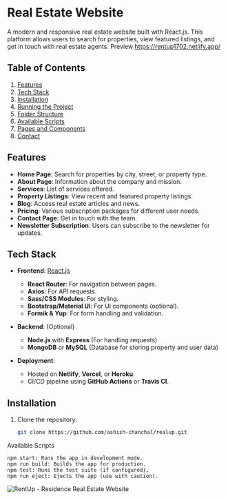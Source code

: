 # Real Estate Website

A modern and responsive real estate website built with React.js. This platform allows users to search for properties, view featured listings, and get in touch with real estate agents.
Preview https://rentup1702.netlify.app/ 
## Table of Contents
1. [Features](#features)
2. [Tech Stack](#tech-stack)
3. [Installation](#installation)
4. [Running the Project](#running-the-project)
5. [Folder Structure](#folder-structure)
6. [Available Scripts](#available-scripts)
7. [Pages and Components](#pages-and-components)
8. [Contact](#contact)

## Features

- **Home Page**: Search for properties by city, street, or property type.
- **About Page**: Information about the company and mission.
- **Services**: List of services offered.
- **Property Listings**: View recent and featured property listings.
- **Blog**: Access real estate articles and news.
- **Pricing**: Various subscription packages for different user needs.
- **Contact Page**: Get in touch with the team.
- **Newsletter Subscription**: Users can subscribe to the newsletter for updates.

## Tech Stack

- **Frontend**: [React.js](https://reactjs.org/)
  - **React Router**: For navigation between pages.
  - **Axios**: For API requests.
  - **Sass/CSS Modules**: For styling.
  - **Bootstrap/Material UI**: For UI components (optional).
  - **Formik & Yup**: For form handling and validation.
  
- **Backend**: (Optional)
  - **Node.js** with **Express** (For handling requests)
  - **MongoDB** or **MySQL** (Database for storing property and user data)

- **Deployment**:
  - Hosted on **Netlify**, **Vercel**, or **Heroku**.
  - CI/CD pipeline using **GitHub Actions** or **Travis CI**.

## Installation

1. Clone the repository:
   ```bash
   git clone https://github.com/ashish-chanchal/realup.git

Available Scripts
```
npm start: Runs the app in development mode.
npm run build: Builds the app for production.
npm test: Runs the test suite (if configured).
npm run eject: Ejects the app (use with caution).
```

![RentUp - Residence   Real Estate Website](https://github.com/user-attachments/assets/5e4174b4-7fde-4bba-a3df-61cf1d691fd0)



